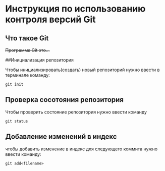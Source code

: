 # **Инструкция по использованию контроля версий Git**
## Что такое Git

~~Программа Git это...~~

##Инициализация репозитория

Чтобы инициализировать(создать) новый репозиторий нужно ввести в терминале команду: 

    git init

## Проверка сосотояния репозитория

Чтобы проверить состояние репозитория нужно ввести команду 

    git status

## Добавление изменений в индекс

чтобы добавить изменение в индекс для следующего коммита нужно ввести команду:

    git add<filename>
    
